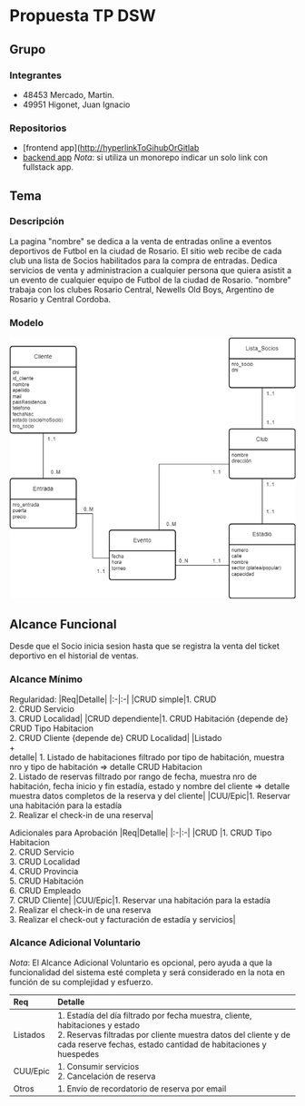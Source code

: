 # Propuesta TP DSW

## Grupo
### Integrantes
* 48453 Mercado, Martin.
* 49951 Higonet, Juan Ignacio

### Repositorios
* [frontend app]([http://hyperlinkToGihubOrGitlab](https://github.com/JuaniHigo/TP-DSW-2024/tree/main/Proyecto%20DSW/FrontEND)
* [backend app](https://github.com/JuaniHigo/TP-DSW-2024/tree/main/Proyecto%20DSW/BackEND)
*Nota*: si utiliza un monorepo indicar un solo link con fullstack app.

## Tema
### Descripción
La pagina "nombre" se dedica a la venta de entradas online a eventos deportivos de Futbol en la ciudad de Rosario. El sitio web recibe de cada club una lista de Socios habilitados para la compra de entradas. Dedica servicios de venta y administracion a cualquier persona que quiera asistit a un evento de cualquier equipo de Futbol de la ciudad de Rosario. 
   "nombre" trabaja con los clubes Rosario Central, Newells Old Boys, Argentino de Rosario y Central Cordoba. 

### Modelo
![imagen del modelo](https://github.com/JuaniHigo/TP-DSW-2024/blob/main/Proyecto%20DSW/Imagenes/Modelo%20de%20Dominio%20DSW.drawio.png)


## Alcance Funcional 
Desde que el Socio inicia sesion hasta que se registra la venta del ticket deportivo en el historial de ventas. 
 
### Alcance Mínimo



Regularidad:
|Req|Detalle|
|:-|:-|
|CRUD simple|1. CRUD <br>2. CRUD Servicio<br>3. CRUD Localidad|
|CRUD dependiente|1. CRUD Habitación {depende de} CRUD Tipo Habitacion<br>2. CRUD Cliente {depende de} CRUD Localidad|
|Listado<br>+<br>detalle| 1. Listado de habitaciones filtrado por tipo de habitación, muestra nro y tipo de habitación => detalle CRUD Habitacion<br> 2. Listado de reservas filtrado por rango de fecha, muestra nro de habitación, fecha inicio y fin estadía, estado y nombre del cliente => detalle muestra datos completos de la reserva y del cliente|
|CUU/Epic|1. Reservar una habitación para la estadía<br>2. Realizar el check-in de una reserva|


Adicionales para Aprobación
|Req|Detalle|
|:-|:-|
|CRUD |1. CRUD Tipo Habitacion<br>2. CRUD Servicio<br>3. CRUD Localidad<br>4. CRUD Provincia<br>5. CRUD Habitación<br>6. CRUD Empleado<br>7. CRUD Cliente|
|CUU/Epic|1. Reservar una habitación para la estadía<br>2. Realizar el check-in de una reserva<br>3. Realizar el check-out y facturación de estadía y servicios|


### Alcance Adicional Voluntario

*Nota*: El Alcance Adicional Voluntario es opcional, pero ayuda a que la funcionalidad del sistema esté completa y será considerado en la nota en función de su complejidad y esfuerzo.

|Req|Detalle|
|:-|:-|
|Listados |1. Estadía del día filtrado por fecha muestra, cliente, habitaciones y estado <br>2. Reservas filtradas por cliente muestra datos del cliente y de cada reserve fechas, estado cantidad de habitaciones y huespedes|
|CUU/Epic|1. Consumir servicios<br>2. Cancelación de reserva|
|Otros|1. Envío de recordatorio de reserva por email|

